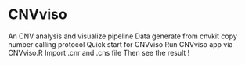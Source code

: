 # CNVviso
An CNV analysis and visualize pipeline
Data generate from cnvkit copy number calling protocol
Quick start for CNVviso
Run CNVviso app via CNVviso.R
Import .cnr and .cns file 
Then see the result !
